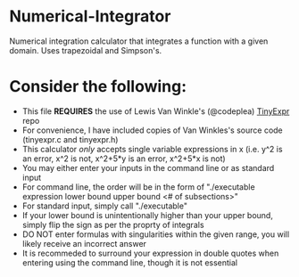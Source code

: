 # Numerical-Integrator
Numerical integration calculator that integrates a function with a given domain. Uses trapezoidal and Simpson's.

# Consider the following:
* This file **REQUIRES** the use of Lewis Van Winkle's (@codeplea) [TinyExpr](https://github.com/codeplea/tinyexpr) repo
* For convenience, I have included copies of Van Winkles's source code (tinyexpr.c and tinyexpr.h)
* This calculator _only_ accepts single variable expressions in x (i.e. y^2 is an error, x^2 is not, x^2+5\*y is an error, x^2+5\*x is not) 
* You may either enter your inputs in the command line or as standard input
* For command line, the order will be in the form of "./executable expression lower bound upper bound <# of subsections>"
* For standard input, simply call "./executable"
* If your lower bound is unintentionally higher than your upper bound, simply flip the sign as per the proprty of integrals
* DO NOT enter formulas with singularities within the given range, you will likely receive an incorrect answer
* It is recommeded to surround your expression in double quotes when entering using the command line, though it is not essential
